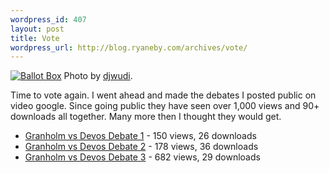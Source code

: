 ```yaml
--- 
wordpress_id: 407
layout: post
title: Vote
wordpress_url: http://blog.ryaneby.com/archives/vote/
---
```

<a href="http://flickr.com/photos/djwudi/8938751/"><img src="http://static.flickr.com/6/8938751_806de16417_m.jpg" alt="Ballot Box" /></a>
Photo by <a href="http://flickr.com/photos/djwudi/8938751/">djwudi</a>.

Time to vote again. I went ahead and made the debates I posted public on video google. Since going public they have seen over 1,000 views and 90+ downloads all together. Many more then I thought they would get.

<ul>
<li><a href="http://video.google.com/videoplay?docid=4004584516966450316">Granholm vs Devos Debate 1</a> - 150 views, 26 downloads</li>
<li><a href="http://video.google.com/videoplay?docid=-4336090904753718210">Granholm vs Devos Debate 2</a> - 178 views, 36 downloads</li>
<li><a href="http://video.google.com/videoplay?docid=-8656140497107992286">Granholm vs Devos Debate 3</a> - 682 views, 29 downloads</li>
</ul>
